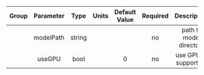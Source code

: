 | Group | Parameter  |  Type  | Units | Default Value | Required |       Description       | Notes |
|:-----:|:----------:|:------:|:-----:|:-------------:|:--------:|:-----------------------:|:-----:|
|       | modelPath  | string |       |               |    no    | path to model directory |       |
|       |   useGPU   |  bool  |       |       0       |    no    | use GPU (if supported)  |       |
